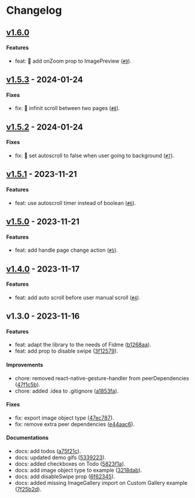 # Changelog

## [v1.6.0](https://github.com/FidMe/react-native-image-gallery/compare/v1.5.3...v1.6.0)

#### Features

- feat: 🎸 add onZoom prop to ImagePreview ([`#9`](https://github.com/FidMe/react-native-image-gallery/pull/9)).

## [v1.5.3](https://github.com/FidMe/react-native-image-gallery/compare/v1.5.2...v1.5.3) - 2024-01-24

#### Fixes

- fix: 🐛 infinit scroll between two pages ([`#8`](https://github.com/FidMe/react-native-image-gallery/pull/8)).

## [v1.5.2](https://github.com/FidMe/react-native-image-gallery/compare/v1.5.1...v1.5.2) - 2024-01-24

#### Fixes

- fix: 🐛 set autoscroll to false when user going to background ([`#7`](https://github.com/FidMe/react-native-image-gallery/pull/7)).

## [v1.5.1](https://github.com/FidMe/react-native-image-gallery/compare/v1.5.0...v1.5.1) - 2023-11-21

#### Features

- feat: use autoscroll timer instead of boolean ([`#6`](https://github.com/FidMe/react-native-image-gallery/pull/6)).

## [v1.5.0](https://github.com/FidMe/react-native-image-gallery/compare/v1.4.0...v1.5.0) - 2023-11-21

#### Features

- feat: add handle page change action ([`#5`](https://github.com/FidMe/react-native-image-gallery/pull/5)).

## [v1.4.0](https://github.com/FidMe/react-native-image-gallery/compare/v1.3.0...v1.4.0) - 2023-11-17

#### Features

- feat: add auto scroll before user manual scroll ([`#4`](https://github.com/FidMe/react-native-image-gallery/pull/4)).

## v1.3.0 - 2023-11-16

#### Features

- feat: adapt the library to the needs of Fidme ([b1268aa](https://github.com/FidMe/react-native-image-gallery/commit/b1268aae6affc508d13fce3982f90d706ef3a715)).
- feat: add prop to disable swipe ([3f12579](https://github.com/FidMe/react-native-image-gallery/commit/3f125790400bdecb0f5670c85c0f5131326ade05)).

#### Improvements

- chore: removed react-native-gesture-handler from peerDependencies ([47f1c5b](https://github.com/FidMe/react-native-image-gallery/commit/47f1c5bedd2b58c6b885f8328434064354a6fc52)).
- chore: added .idea to .gitignore ([a1853fa](https://github.com/FidMe/react-native-image-gallery/commit/a1853fa4e1c88b3621bdaf7bb8650191dca2c00a)).

#### Fixes

- fix: export image object type ([47ec787](https://github.com/FidMe/react-native-image-gallery/commit/47ec787407e404e5c30f2e96a186a632ff17396f)).
- fix: remove extra peer dependencies ([e44aac6](https://github.com/FidMe/react-native-image-gallery/commit/e44aac60eb75cdf139906b75c3b90c635dca5838)).

#### Documentations

- docs: add todos ([a75f21c](https://github.com/FidMe/react-native-image-gallery/commit/a75f21ca526aee6eabeefdd715d3c3a96b9540d5)).
- docs: updated demo gifs ([5339223](https://github.com/FidMe/react-native-image-gallery/commit/53392232794b3df23aa2406423ab208e57912a96)).
- docs: added checkboxes on Todo ([5823f1a](https://github.com/FidMe/react-native-image-gallery/commit/5823f1aa3970382a1c26da6576a76d0e690cf1aa)).
- docs: add image object type to example ([3218dab](https://github.com/FidMe/react-native-image-gallery/commit/3218dab33435eaaf321ee9d0d63ed39a0a2143cb)).
- docs: add disableSwipe prop ([6f62345](https://github.com/FidMe/react-native-image-gallery/commit/6f62345453b282cf4bcdf7538e3c1f3e19f3b26b)).
- docs: added missing ImageGallery import on Custom Gallery example ([7f25b2d](https://github.com/FidMe/react-native-image-gallery/commit/7f25b2d77aabe5d7d068451fa3ce5c3c75fa2e1c)).
